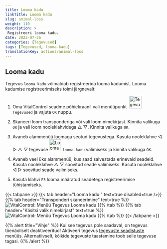 ```yaml
---
title: Looma kadu
linkTitle: Looma kadu
slug: animal-loss
weight: 110
description: >
 Registreeri looma kadu.
date: 2023-07-26
categories: [Tegevused]
tags: [Tegevused, looma-kadu]
translationKey: actions/animal-loss
---
```


## Looma kadu

Tegevus `looma kadu` võimaldab registreerida looma kadumist. Looma kadumise registreerimiseks toimi järgnevalt:

1. Oma VitalControl seadme põhiekraanil vali menüüpunkt &nbsp;<img src="/icons/actions.svg" width="40" align="bottom" alt="Tegevused" /> `Tegevused` ja vajuta `OK` nuppu.

2. Skaneeri loom transponderiga või vali loom nimekirjast. Kinnita valikuga `OK` ja vali loom nooleklahvidega △ ▽. Kinnita valikuga `OK`.

3. Avaneb alammenüü loomaga seotud tegevustega. Kasuta nooleklahve ◁ ▷ △ ▽ tegevuse <img src="/icons/actions/animal-loss.svg" width="38" align="bottom" alt="Looma kadu" /> `looma kadu` valimiseks ja kinnita valikuga `OK`.

4. Avaneb veel üks alammenüü, kus saad salvestada erinevaid seadeid. Kasuta nooleklahve △ ▽ soovitud seade valimiseks. Kasuta nooleklahve ◁ ▷ soovitud seade valimiseks.

5. Kasuta klahvi `F3` looma määratud seadetega registreerimise tühistamiseks.

{{< tabpane >}}
{{< tab header="Looma kadu:" text=true disabled=true />}}
{{% tab header="Transponderi skaneerimine" text=true %}}
![VitalControl: Menüü Tegevus Looma kadu](../images/animalloss-scan.png "Registreeri looma kadu")
{{% /tab %}}
{{% tab header="Käsitsi valik nimekirjast" text=true %}}
![VitalControl: Menüü Tegevus Looma kadu](../images/animalloss.png "Registreeri looma kadu")
{{% /tab %}}
{{< /tabpane >}}

{{% alert title="Vihje" %}}
Kui see tegevus pole saadaval, on tegevus tõenäoliselt deaktiveeritud! Aktiveeri tegevus [tegevuste seadistuste](../setting/) menüüs. Alternatiivselt, kõikide tegevuste taastamine toob selle tegevuse tagasi.
{{% /alert %}}
